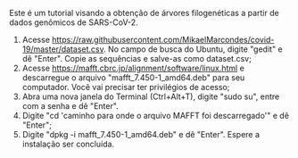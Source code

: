 Este é um tutorial visando a obtenção de árvores filogenéticas a partir de dados genômicos de SARS-CoV-2.

  1. Acesse https://raw.githubusercontent.com/MikaelMarcondes/covid-19/master/dataset.csv. No campo de busca do Ubuntu, digite "gedit" e dê "Enter". Copie as sequências e salve-as como dataset.csv;
  2. Acesse https://mafft.cbrc.jp/alignment/software/linux.html e descarregue o arquivo "mafft_7.450-1_amd64.deb" para seu computador. Você vai precisar ter privilégios de acesso;
  3. Abra uma nova janela do Terminal (Ctrl+Alt+T), digite "sudo su", entre com a senha e dê "Enter".
  4. Digite "cd 'caminho para onde o arquivo MAFFT foi descarregado'" e dê "Enter";
  5. Digite "dpkg -i mafft_7.450-1_amd64.deb" e dê "Enter". Espere a instalação ser concluída.
